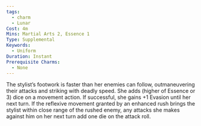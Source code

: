 ```yaml
---
tags:
  - charm
  - Lunar
Cost: 4m
Mins: Martial Arts 2, Essence 1
Type: Supplemental
Keywords:
  - Uniform
Duration: Instant
Prerequisite Charms:
  - None
---
```

The stylist’s footwork is faster than her enemies can follow, outmaneuvering their attacks and striking with deadly speed. She adds (higher of Essence or 3) dice on a movement action. If successful, she gains +1 Evasion until her next turn. If the reflexive movement granted by an enhanced rush brings the stylist within close range of the rushed enemy, any attacks she makes against him on her next turn add one die on the attack roll.